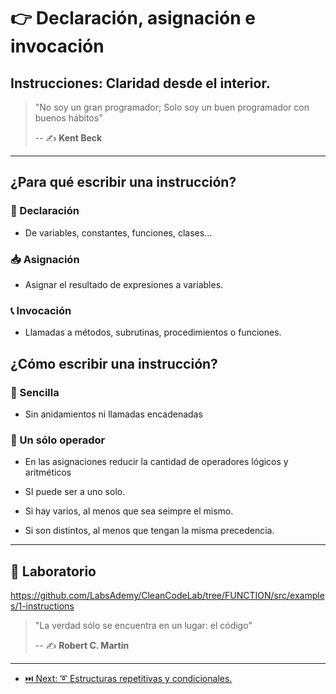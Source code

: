 # 👉 Declaración, asignación e invocación

## Instrucciones: Claridad desde el interior.

> "No soy un gran programador; Solo soy un buen programador con buenos hábitos"
>
> -- ✍️ **Kent Beck**

---

## ¿Para qué escribir una instrucción?

### 👶 Declaración

- De variables, constantes, funciones, clases...

### 📥 Asignación

- Asignar el resultado de expresiones a variables.

### 📞 Invocación

- Llamadas a métodos, subrutinas, procedimientos o funciones.

## ¿Cómo escribir una instrucción?

### 🍭 Sencilla

- Sin anidamientos ni llamadas encadenadas

### 🦄 Un sólo operador

- En las asignaciones reducir la cantidad de operadores lógicos y aritméticos

- SI puede ser a uno solo.

- Si hay varios, al menos que sea seimpre el mismo.

- Si son distintos, al menos que tengan la misma precedencia.

---

## 📝 Laboratorio

https://github.com/LabsAdemy/CleanCodeLab/tree/FUNCTION/src/examples/1-instructions

> "La verdad sólo se encuentra en un lugar: el código"
>
> -- ✍️ **Robert C. Martin**

---

- [⏭️ Next: ➰ Estructuras repetitivas y condicionales.](./2-estructuras_repetitivas_y_condicionales.md)
